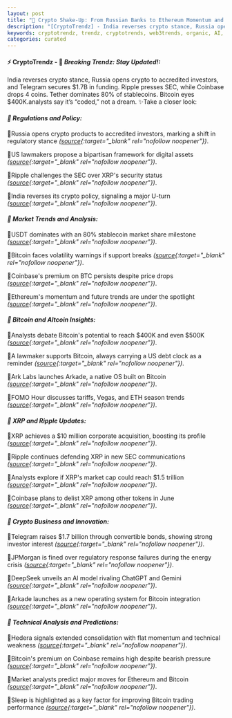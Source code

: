 ```yaml
---
layout: post
title: "🌌 Crypto Shake-Up: From Russian Banks to Ethereum Momentum and $400K BTC Dreams"
description: "[CryptoTrendz] - India reverses crypto stance, Russia opens crypto to accredited investors, and Telegram secures $1.7B in funding. Ripple presses SEC, while Coinbase drops 4 coins. Tether dominates 80% of stablecoins. Bitcoin eyes $400K.analysts say it’s “coded,” not a dream."
keywords: cryptotrendz, trendz, cryptotrends, web3trends, organic, AI, Bitcoin, Ethereum, ETH, India, Analyst, Market, Token, SEC, digital, investors, XRP, assets, Stablecoin, crypto, BTC
categories: curated
---
```


#### ⚡ CryptoTrendz - 📌 *Breaking Trendz: Stay Updated!:*

India reverses crypto stance, Russia opens crypto to accredited investors, and Telegram secures $1.7B in funding. Ripple presses SEC, while Coinbase drops 4 coins. Tether dominates 80% of stablecoins. Bitcoin eyes $400K.analysts say it’s “coded,” not a dream. ✨Take a closer look:


#### *🔖 Regulations and Policy:*  

🔹Russia opens crypto products to accredited investors, marking a shift in regulatory stance *([source](https://s.avyag.com/dcsr){:target="_blank" rel="nofollow noopener"})*.  

🔹US lawmakers propose a bipartisan framework for digital assets *([source](https://s.avyag.com/0zo8){:target="_blank" rel="nofollow noopener"})*.  

🔹Ripple challenges the SEC over XRP's security status *([source](https://s.avyag.com/l4ij){:target="_blank" rel="nofollow noopener"})*.  

🔹India reverses its crypto policy, signaling a major U-turn *([source](https://s.avyag.com/en8s){:target="_blank" rel="nofollow noopener"})*.  

#### *🔖 Market Trends and Analysis:*  

🔹USDT dominates with an 80% stablecoin market share milestone *([source](https://s.avyag.com/b39h){:target="_blank" rel="nofollow noopener"})*.  

🔹Bitcoin faces volatility warnings if support breaks *([source](https://s.avyag.com/pcyi){:target="_blank" rel="nofollow noopener"})*.  

🔹Coinbase's premium on BTC persists despite price drops *([source](https://s.avyag.com/pqk2){:target="_blank" rel="nofollow noopener"})*.  

🔹Ethereum's momentum and future trends are under the spotlight *([source](https://s.avyag.com/i75n){:target="_blank" rel="nofollow noopener"})*.  

#### *🔖 Bitcoin and Altcoin Insights:*  

🔹Analysts debate Bitcoin's potential to reach $400K and even $500K *([source](https://s.avyag.com/qqkp){:target="_blank" rel="nofollow noopener"})*.  

🔹A lawmaker supports Bitcoin, always carrying a US debt clock as a reminder *([source](https://s.avyag.com/kvzo){:target="_blank" rel="nofollow noopener"})*.  

🔹Ark Labs launches Arkade, a native OS built on Bitcoin *([source](https://s.avyag.com/uenc){:target="_blank" rel="nofollow noopener"})*.  

🔹FOMO Hour discusses tariffs, Vegas, and ETH season trends *([source](https://s.avyag.com/45rt){:target="_blank" rel="nofollow noopener"})*.  

#### *🔖 XRP and Ripple Updates:*  

🔹XRP achieves a $10 million corporate acquisition, boosting its profile *([source](https://s.avyag.com/zokd){:target="_blank" rel="nofollow noopener"})*.  

🔹Ripple continues defending XRP in new SEC communications *([source](https://s.avyag.com/l4ij){:target="_blank" rel="nofollow noopener"})*.  

🔹Analysts explore if XRP's market cap could reach $1.5 trillion *([source](https://s.avyag.com/8aue){:target="_blank" rel="nofollow noopener"})*.  

🔹Coinbase plans to delist XRP among other tokens in June *([source](https://s.avyag.com/en8s){:target="_blank" rel="nofollow noopener"})*.  

#### *🔖 Crypto Business and Innovation:*  

🔹Telegram raises $1.7 billion through convertible bonds, showing strong investor interest *([source](https://s.avyag.com/e8t7){:target="_blank" rel="nofollow noopener"})*.  

🔹JPMorgan is fined over regulatory response failures during the energy crisis *([source](https://s.avyag.com/2thx){:target="_blank" rel="nofollow noopener"})*.  

🔹DeepSeek unveils an AI model rivaling ChatGPT and Gemini *([source](https://s.avyag.com/0aa8){:target="_blank" rel="nofollow noopener"})*.  

🔹Arkade launches as a new operating system for Bitcoin integration *([source](https://s.avyag.com/uenc){:target="_blank" rel="nofollow noopener"})*.  

#### *🔖 Technical Analysis and Predictions:*  

🔹Hedera signals extended consolidation with flat momentum and technical weakness *([source](https://s.avyag.com/ohy0){:target="_blank" rel="nofollow noopener"})*.  

🔹Bitcoin's premium on Coinbase remains high despite bearish pressure *([source](https://s.avyag.com/pqk2){:target="_blank" rel="nofollow noopener"})*.  

🔹Market analysts predict major moves for Ethereum and Bitcoin *([source](https://s.avyag.com/i75n){:target="_blank" rel="nofollow noopener"})*.  

🔹Sleep is highlighted as a key factor for improving Bitcoin trading performance *([source](https://s.avyag.com/ly9w){:target="_blank" rel="nofollow noopener"})*.